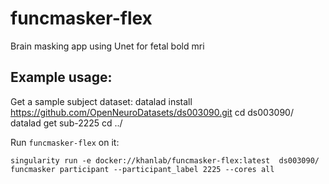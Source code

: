 # funcmasker-flex

Brain masking app using Unet for fetal bold mri


## Example usage:

Get a sample subject dataset:
    datalad install https://github.com/OpenNeuroDatasets/ds003090.git
    cd ds003090/
    datalad get sub-2225
    cd ../

Run `funcmasker-flex` on it:
    
    singularity run -e docker://khanlab/funcmasker-flex:latest  ds003090/ funcmasker participant --participant_label 2225 --cores all

